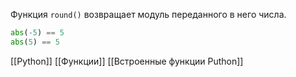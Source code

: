 Функция `round()` возвращает модуль переданного в него числа.

```python
abs(-5) == 5
abs(5) == 5
```

[[Python]]
[[Функции]]
[[Встроенные функции Puthon]]
